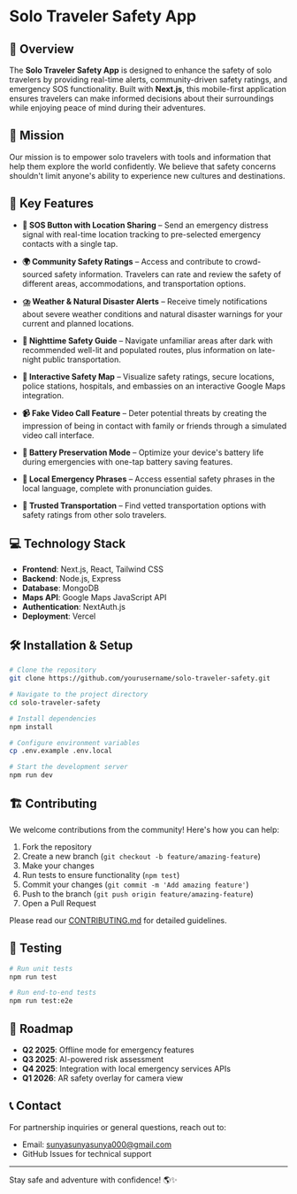# Solo Traveler Safety App

## 🚀 Overview

The **Solo Traveler Safety App** is designed to enhance the safety of solo travelers by providing real-time alerts, community-driven safety ratings, and emergency SOS functionality. Built with **Next.js**, this mobile-first application ensures travelers can make informed decisions about their surroundings while enjoying peace of mind during their adventures.

## 🎯 Mission

Our mission is to empower solo travelers with tools and information that help them explore the world confidently. We believe that safety concerns shouldn't limit anyone's ability to experience new cultures and destinations.

## 🌟 Key Features

- **🚨 SOS Button with Location Sharing** – Send an emergency distress signal with real-time location tracking to pre-selected emergency contacts with a single tap.

- **🌍 Community Safety Ratings** – Access and contribute to crowd-sourced safety information. Travelers can rate and review the safety of different areas, accommodations, and transportation options.

- **⛈️ Weather & Natural Disaster Alerts** – Receive timely notifications about severe weather conditions and natural disaster warnings for your current and planned locations.

- **🌙 Nighttime Safety Guide** – Navigate unfamiliar areas after dark with recommended well-lit and populated routes, plus information on late-night public transportation.

- **📍 Interactive Safety Map** – Visualize safety ratings, secure locations, police stations, hospitals, and embassies on an interactive Google Maps integration.

- **📹 Fake Video Call Feature** – Deter potential threats by creating the impression of being in contact with family or friends through a simulated video call interface.

- **🔋 Battery Preservation Mode** – Optimize your device's battery life during emergencies with one-tap battery saving features.

- **💬 Local Emergency Phrases** – Access essential safety phrases in the local language, complete with pronunciation guides.

- **🚕 Trusted Transportation** – Find vetted transportation options with safety ratings from other solo travelers.

## 💻 Technology Stack

- **Frontend**: Next.js, React, Tailwind CSS
- **Backend**: Node.js, Express
- **Database**: MongoDB
- **Maps API**: Google Maps JavaScript API
- **Authentication**: NextAuth.js
- **Deployment**: Vercel

## 🛠️ Installation & Setup

```bash
# Clone the repository
git clone https://github.com/yourusername/solo-traveler-safety.git

# Navigate to the project directory
cd solo-traveler-safety

# Install dependencies
npm install

# Configure environment variables
cp .env.example .env.local

# Start the development server
npm run dev
```

## 🏗️ Contributing

We welcome contributions from the community! Here's how you can help:

1. Fork the repository
2. Create a new branch (`git checkout -b feature/amazing-feature`)
3. Make your changes
4. Run tests to ensure functionality (`npm test`)
5. Commit your changes (`git commit -m 'Add amazing feature'`)
6. Push to the branch (`git push origin feature/amazing-feature`)
7. Open a Pull Request

Please read our [CONTRIBUTING.md](CONTRIBUTING.md) for detailed guidelines.

## 🧪 Testing

```bash
# Run unit tests
npm run test

# Run end-to-end tests
npm run test:e2e
```

## 📝 Roadmap

- **Q2 2025**: Offline mode for emergency features
- **Q3 2025**: AI-powered risk assessment
- **Q4 2025**: Integration with local emergency services APIs
- **Q1 2026**: AR safety overlay for camera view



## 📞 Contact

For partnership inquiries or general questions, reach out to:
- Email: sunyasunyasunya000@gmail.com
- GitHub Issues for technical support

---

Stay safe and adventure with confidence! 🌎✨

